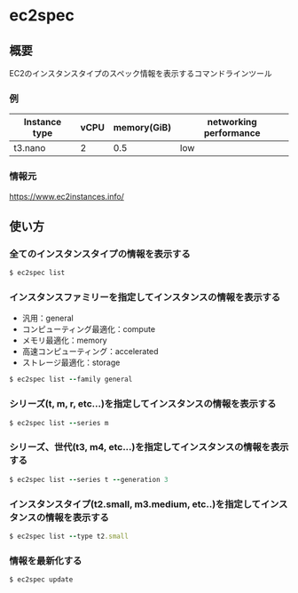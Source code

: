 # ec2spec

## 概要
EC2のインスタンスタイプのスペック情報を表示するコマンドラインツール

### 例
| Instance type | vCPU | memory(GiB) | networking performance |
|---|---|---|---|
| t3.nano | 2 | 0.5 | low |

### 情報元
https://www.ec2instances.info/

## 使い方
### 全てのインスタンスタイプの情報を表示する
```ruby
$ ec2spec list
```

### インスタンスファミリーを指定してインスタンスの情報を表示する
- 汎用：general
- コンピューティング最適化：compute
- メモリ最適化：memory
- 高速コンピューティング：accelerated
- ストレージ最適化：storage

```ruby
$ ec2spec list --family general
```

### シリーズ(t, m, r, etc...)を指定してインスタンスの情報を表示する
```ruby
$ ec2spec list --series m
```

### シリーズ、世代(t3, m4, etc...)を指定してインスタンスの情報を表示する
```ruby
$ ec2spec list --series t --generation 3
```

### インスタンスタイプ(t2.small, m3.medium, etc..)を指定してインスタンスの情報を表示する
```ruby
$ ec2spec list --type t2.small
```

### 情報を最新化する
```ruby
$ ec2spec update
```
